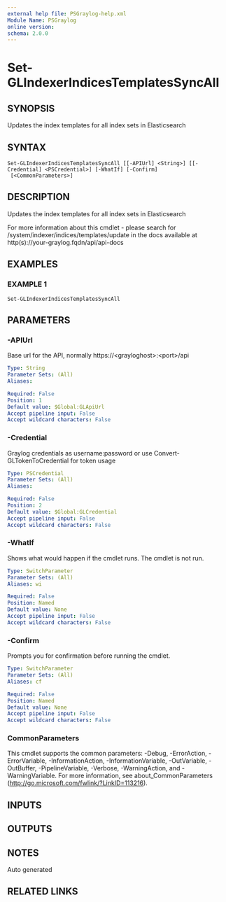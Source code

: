 ```yaml
---
external help file: PSGraylog-help.xml
Module Name: PSGraylog
online version:
schema: 2.0.0
---
```


# Set-GLIndexerIndicesTemplatesSyncAll

## SYNOPSIS
Updates the index templates for all index sets in Elasticsearch

## SYNTAX

```
Set-GLIndexerIndicesTemplatesSyncAll [[-APIUrl] <String>] [[-Credential] <PSCredential>] [-WhatIf] [-Confirm]
 [<CommonParameters>]
```

## DESCRIPTION
Updates the index templates for all index sets in Elasticsearch


For more information about this cmdlet - please search for /system/indexer/indices/templates/update in the docs available at http(s)://your-graylog.fqdn/api/api-docs

## EXAMPLES

### EXAMPLE 1
```
Set-GLIndexerIndicesTemplatesSyncAll
```

## PARAMETERS

### -APIUrl
Base url for the API, normally https://\<grayloghost\>:\<port\>/api

```yaml
Type: String
Parameter Sets: (All)
Aliases:

Required: False
Position: 1
Default value: $Global:GLApiUrl
Accept pipeline input: False
Accept wildcard characters: False
```

### -Credential
Graylog credentials as username:password or use Convert-GLTokenToCredential for token usage

```yaml
Type: PSCredential
Parameter Sets: (All)
Aliases:

Required: False
Position: 2
Default value: $Global:GLCredential
Accept pipeline input: False
Accept wildcard characters: False
```

### -WhatIf
Shows what would happen if the cmdlet runs.
The cmdlet is not run.

```yaml
Type: SwitchParameter
Parameter Sets: (All)
Aliases: wi

Required: False
Position: Named
Default value: None
Accept pipeline input: False
Accept wildcard characters: False
```

### -Confirm
Prompts you for confirmation before running the cmdlet.

```yaml
Type: SwitchParameter
Parameter Sets: (All)
Aliases: cf

Required: False
Position: Named
Default value: None
Accept pipeline input: False
Accept wildcard characters: False
```

### CommonParameters
This cmdlet supports the common parameters: -Debug, -ErrorAction, -ErrorVariable, -InformationAction, -InformationVariable, -OutVariable, -OutBuffer, -PipelineVariable, -Verbose, -WarningAction, and -WarningVariable. For more information, see about_CommonParameters (http://go.microsoft.com/fwlink/?LinkID=113216).

## INPUTS

## OUTPUTS

## NOTES
Auto generated

## RELATED LINKS
